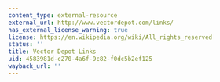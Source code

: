 ```yaml
---
content_type: external-resource
external_url: http://www.vectordepot.com/links/
has_external_license_warning: true
license: https://en.wikipedia.org/wiki/All_rights_reserved
status: ''
title: Vector Depot Links
uid: 4583981d-c270-4a6f-9c82-f0dc5b2ef125
wayback_url: ''
---
```

